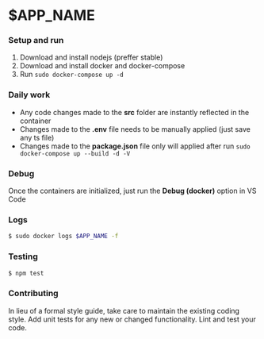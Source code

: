 # $APP_NAME

### Setup and run

1. Download and install nodejs (preffer stable)
2. Download and install docker and docker-compose
3. Run `sudo docker-compose up -d`

### Daily work

- Any code changes made to the **src** folder are instantly reflected in the container
- Changes made to the **.env** file needs to  be manually applied (just save any ts file)
- Changes made to the **package.json** file only will applied after run `sudo docker-compose up --build -d -V`

### Debug

Once the containers are initialized, just run the **Debug (docker)** option in VS Code

### Logs

```sh
$ sudo docker logs $APP_NAME -f
```

### Testing

```sh
$ npm test
```

### Contributing

In lieu of a formal style guide, take care to maintain the existing coding style. Add unit tests for any new or changed functionality. Lint and test your code.